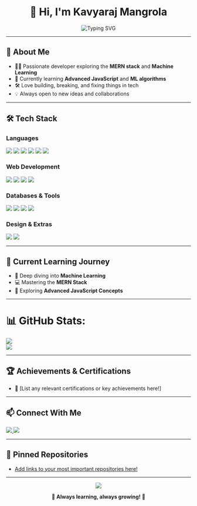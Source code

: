 <h1 align="center">👋 Hi, I'm Kavyaraj Mangrola</h1>
<p align="center">  
  <img src="https://readme-typing-svg.demolab.com?font=Fira+Code&size=28&pause=1000&color=61DAFB&center=true&vCenter=true&width=435&lines=Full+Stack+Developer;MERN+%7C+Machine+Learning+Enthusiast;Always+Learning+%F0%9F%9A%80" alt="Typing SVG" />
</p>

---

## 🚀 About Me

- 🧑‍💻 Passionate developer exploring the **MERN stack** and **Machine Learning**
- 🌱 Currently learning **Advanced JavaScript** and **ML algorithms**
- 🛠️ Love building, breaking, and fixing things in tech
- 💡 Always open to new ideas and collaborations

---

## 🛠️ Tech Stack

### Languages
<p>
  <img src="https://img.shields.io/badge/C-00599C?style=for-the-badge&logo=c&logoColor=white"/>
  <img src="https://img.shields.io/badge/C++-00599C?style=for-the-badge&logo=cplusplus&logoColor=white"/>
  <img src="https://img.shields.io/badge/JavaScript-F7DF1E?style=for-the-badge&logo=javascript&logoColor=black"/>
  <img src="https://img.shields.io/badge/Java-ED8B00?style=for-the-badge&logo=java&logoColor=white"/>
  <img src="https://img.shields.io/badge/Python-3776AB?style=for-the-badge&logo=python&logoColor=white"/>
  <img src="https://img.shields.io/badge/TypeScript-007ACC?style=for-the-badge&logo=typescript&logoColor=white"/>
</p>

### Web Development
<p>
  <img src="https://img.shields.io/badge/Node.js-43853D?style=for-the-badge&logo=node.js&logoColor=white"/>
  <img src="https://img.shields.io/badge/React-20232A?style=for-the-badge&logo=react&logoColor=61DAFB"/>
  <img src="https://img.shields.io/badge/HTML5-E34F26?style=for-the-badge&logo=html5&logoColor=white"/>
  <img src="https://img.shields.io/badge/CSS3-1572B6?style=for-the-badge&logo=css3&logoColor=white"/>
</p>

### Databases & Tools
<p>
  <img src="https://img.shields.io/badge/MongoDB-4EA94B?style=for-the-badge&logo=mongodb&logoColor=white"/>
  <img src="https://img.shields.io/badge/MySQL-00000F?style=for-the-badge&logo=mysql&logoColor=white"/>
  <img src="https://img.shields.io/badge/Git-F05032?style=for-the-badge&logo=git&logoColor=white"/>
  <img src="https://img.shields.io/badge/Postman-FF6C37?style=for-the-badge&logo=postman&logoColor=white"/>
</p>

### Design & Extras
<p>
  <img src="https://img.shields.io/badge/Figma-F24E1E?style=for-the-badge&logo=figma&logoColor=white"/>
  <img src="https://img.shields.io/badge/Canva-00C4CC?style=for-the-badge&logo=canva&logoColor=white"/>
</p>

---

## 🌱 Current Learning Journey

- 🔬 Deep diving into **Machine Learning**
- 💻 Mastering the **MERN Stack**
- 🧠 Exploring **Advanced JavaScript Concepts**

---

# 📊 GitHub Stats:

![](https://nirzak-streak-stats.vercel.app/?user=kavyarajegoist&theme=dark&hide_border=false)<br/>
![](https://github-readme-stats.vercel.app/api/top-langs/?username=kavyarajegoist&theme=dark&hide_border=false&include_all_commits=true&count_private=true&layout=compact)



---

## 🏆 Achievements & Certifications

- 🥇 [List any relevant certifications or key achievements here!]

---

## 📫 Connect With Me

<p>
  <a href="https://www.linkedin.com/in/kavyaraj-mangrola/">
    <img src="https://img.shields.io/badge/LinkedIn-0077B5?style=for-the-badge&logo=linkedin&logoColor=white"/>
  </a>
  <a href="mailto:kavyarajmangrola16@gmail.com">
    <img src="https://img.shields.io/badge/Email-D14836?style=for-the-badge&logo=gmail&logoColor=white"/>
  </a>
</p>

---

## 📌 Pinned Repositories

- [Add links to your most important repositories here!](#)
  

---

<p align="center">
  <img src="https://capsule-render.vercel.app/api?type=waving&color=gradient&height=100&section=footer"/>
</p>

<p align="center">
  🌟 <b>Always learning, always growing!</b> 🚀
</p>

